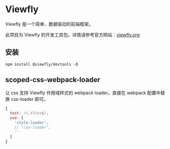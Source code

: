 Viewfly
================================

Viewfly 是一个简单、数据驱动的前端框架。

此项目为 Viewfly 的开发工具包，详情请参考官方网站：[viewfly.org](https://viewfly.org)

## 安装
```
npm install @viewfly/devtools -D
```

## scoped-css-webpack-loader

让 css 支持 Viewfly 作用域样式的 webpack loader。直接在 webpack 配置中替换 css-loader 即可。

```js
{
  test: /\.s?css$/,
  use: [
    'style-loader',
    // 'css-loader',
    ''
  ]
}
```




